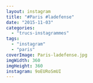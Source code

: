 ```yaml
---
layout: instagram
title: "#Paris #ladefense"
date: "2015-11-03"
categories: 
  - "trucs-instagrammes"
tags: 
  - "instagram"
  - "paris"
coverImage: Paris-ladefense.jpg
imgWidth: 360
imgHeight: 360
instagram: 9oEURoSmUI
---
```

